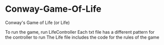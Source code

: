 # Conway-Game-Of-Life
Conway's Game of Life (or Life)

To run the game, run LifeController
Each txt file has a different pattern for the controller to run
The Life file includes the code for the rules of the game
